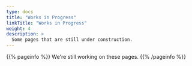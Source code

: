```yaml
---
type: docs
title: "Works in Progress"
linkTitle: "Works in Progress"
weight: 4
description: >
  Some pages that are still under construction.
---
```


{{% pageinfo %}}
We're still working on these pages.
{{% /pageinfo %}}

